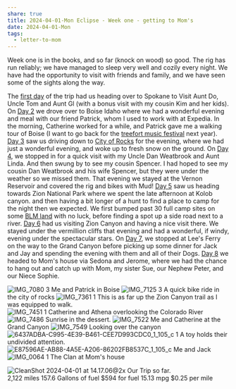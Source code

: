 ```yaml
---
share: true
title: 2024-04-01-Mon Eclipse - Week one - getting to Mom's
date: 2024-04-01-Mon
tags:
  - letter-to-mom
---
```


Week one is in the books, and so far (knock on wood) so good.  The rig has run reliably; we have managed to sleep very well and cozily every night.  We have had the opportunity to visit with friends and family, and we have seen some of the sights along the way.

The [first day](../trip-reports/2024-03-23-day1-sat-seattle-to-spokane---visit-aunt-glo-and-do-and-uncle-tom.md) of the trip had us heading over to Spokane to Visit Aunt Do, Uncle Tom and Aunt Gl (with a bonus visit with my cousin Kim and her kids).  On [Day 2](../trip-reports/2024-03-24-day2-sun-to-boise-to-visit-patrick.md)  we drove over to Boise Idaho where we had a wonderful evening and meal with our friend Patrick, whom I used to work with at Expedia.  In the morning, Catherine worked for a while, and Patrick gave me a walking tour of Boise (I want to go back for the [treefort music festival](https://treefortmusicfest.com/) next year). [Day 3](../trip-reports/2024-03-25-day3-mon-boise-to-city-of-rocks-national-preserve.md) saw us driving down to [City of Rocks](https://www.nps.gov/ciro/index.htm) for the evening, where we had just a wonderful evening, and woke up to fresh snow on the ground.  On [Day 4](../trip-reports/2024-03-26-day4-tue-city-of-rocks-to-vernon-resevoir---visit-with-uncle-dan-aunt-linda-and-cousin-spencer.md), we stopped in for a quick visit with my Uncle Dan Weatbrook and Aunt Linda.  And then swung by to see my cousin Spencer.    I had hoped to see my cousin Dan Weatbrook and his wife Spencer, but they were under the weather so we missed them.  That evening we stayed at the Vernon Reservoir and covered the rig and bikes with Mud!  [Day 5](../trip-reports/2024-03-27-day5-wed-vernon-resevoir-to-kolob-canyon-.md) saw us heading towards Zion National Park where we spent the late afternoon at Kolob canyon.   and then having a bit longer of a hunt to find a place to camp for the night then we expected.   We first bumped past 30 full camp sites on some [BLM land](https://www.blm.gov) with no luck, before finding a spot up a side road next to a river.  [Day 6](../trip-reports/2024-03-28-day6-thur-zion-canyon-to-marble-canyon.md) had us visiting Zion Canyon and having a nice visit there.  We stayed under the vermillion cliffs that evening and had a wonderful, if windy, evening under the spectacular stars.  On [Day 7](../trip-reports/2024-03-29-day7-fri-vermillion-hills-grand-canyon-jack-and-jay.md), we stopped at Lee's Ferry on the way to the Grand Canyon before picking up some dinner for Jack and Jay and spending the evening with them and all of their Dogs.  [Day 8](../trip-reports/2024-03-30-day8-Sat--jack-and-jays-to-moms-via-sedona-and-jerome.md)  we headed to Mom's house via Sedona and Jerome, where we had the chance to hang out and catch up with Mom, my sister Sue, our Nephew Peter, and our Niece Sophie.



![IMG_7080 3](../attachments/IMG_7080%203.jpeg)
Me and Patrick in Boise
![IMG_7125 3](../attachments/IMG_7125%203.jpeg)
A quick bike ride in the city of rocks
![IMG_7361 1](../attachments/IMG_7361%201.jpeg)
This is as far up the Zion Canyon trail as I was equipped to walk.  
![IMG_7451 1](../attachments/IMG_7451%201.jpeg)
Catherine and Athena overlooking the Colorado River
![IMG_7486](../attachments/IMG_7486.jpeg)
Sunrise in the dessert.
![IMG_7522](../attachments/IMG_7522.jpeg)
Me and Catherine at the Grand Canyon
![IMG_7549](../attachments/IMG_7549.jpeg)
Looking over the canyon
![6437ADBA-C995-4E39-B461-CEE7D993CDC0_1_105_c 1](../attachments/6437ADBA-C995-4E39-B461-CEE7D993CDC0_1_105_c%201.jpeg)
A toy holds their undivided attention.
![E87596AE-AB88-4A5E-A206-86202FB8537C_1_105_c](../attachments/E87596AE-AB88-4A5E-A206-86202FB8537C_1_105_c.jpeg)
Me and Jack
![IMG_0064 1](../attachments/IMG_0064%201.jpeg)
The Clan at Mom's house


![CleanShot 2024-04-01 at 14.17.06@2x](../attachments/CleanShot%202024-04-01%20at%2014.17.06@2x.png)
Our Trip so far.  
2,122 miles
157.6 Gallons of fuel
$594 for fuel
15.13 mpg
$0.25 per mile